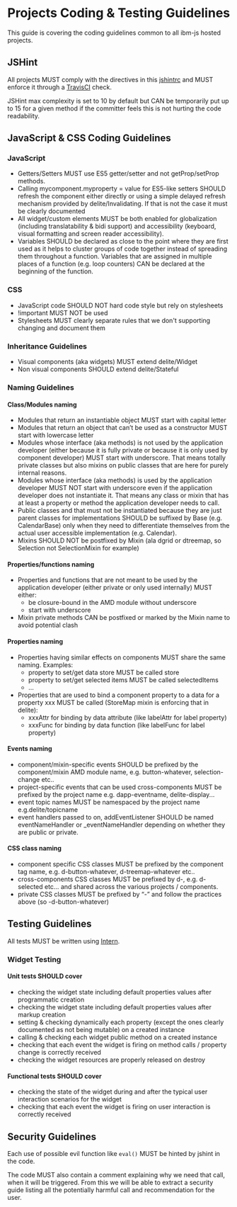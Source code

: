 # Projects Coding & Testing Guidelines

This guide is covering the coding guidelines common to all ibm-js hosted projects.

## JSHint
 
All projects MUST comply with the directives in this [jshintrc](.jshintrc)
and MUST enforce it through a [TravisCI](https://travis-ci.org/) check.

JSHint max complexity is set to 10 by default but CAN be temporarily put up to 15 for a given method
if the committer feels this is not hurting the code readability.


## JavaScript & CSS Coding Guidelines

### JavaScript

* Getters/Setters MUST use ES5 getter/setter and not getProp/setProp methods.
* Calling mycomponent.myproperty = value for ES5-like setters SHOULD refresh the component either directly
  or using a simple delayed refresh mechanism provided by delite/Invalidating.
  If that is not the case it must be clearly documented
* All widget/custom elements MUST be both enabled for globalization (including translatability & bidi support) and
  accessibility (keyboard, visual formatting and screen reader accessibility).
* Variables SHOULD be declared as close to the point where they are first used as it helps to cluster groups of code
  together instead of spreading them throughout a function.
  Variables that are assigned in multiple places of a function (e.g. loop counters)
  CAN be declared at the beginning of the function.


### CSS

* JavaScript code SHOULD NOT hard code style but rely on stylesheets
* !important MUST NOT be used
* Stylesheets MUST clearly separate rules that we don't supporting changing and document them


### Inheritance Guidelines

* Visual components (aka widgets) MUST extend delite/Widget
* Non visual components SHOULD extend delite/Stateful

### Naming Guidelines

#### Class/Modules naming

* Modules that return an instantiable object MUST start with capital letter
* Modules that return an object that can’t be used as a constructor MUST start with lowercase letter
* Modules whose interface (aka methods) is not used by the application developer
  (either because it is fully private or because it is only used by component developer) MUST start with underscore.
  That means totally private classes but also mixins on public classes that are here for purely internal reasons. 
* Modules whose interface (aka methods) is used by the application developer MUST NOT start with underscore
  even if the application developer does not instantiate it.
  That means any class or mixin that has at least a property or method the application developer needs to call.
* Public classes and that must not be instantiated because they are just parent classes for implementations SHOULD be
  suffixed by Base (e.g. CalendarBase) only when they need to differentiate themselves from the actual user accessible
  implementation (e.g. Calendar). 
* Mixins SHOULD NOT be postfixed by Mixin (ala dgrid or dtreemap, so Selection not SelectionMixin for example)

#### Properties/functions naming

* Properties and functions that are not meant to be used by the application developer
  (either private or only used internally) MUST either:
    * be closure-bound in the AMD module without underscore
    * start with underscore
* Mixin private methods CAN be postfixed or marked by the Mixin name to avoid potential clash

#### Properties naming

* Properties having similar effects on components MUST share the same naming. Examples:
    * property to set/get data store MUST be called store
    * property to set/get selected items MUST be called selectedItems
    * …
* Properties that are used to bind a component property to a data for a property xxx MUST be called
  (StoreMap mixin is enforcing that in delite):
    * xxxAttr for binding by data attribute (like labelAttr for label property) 
    * xxxFunc for binding by data function (like labelFunc for label property)

#### Events naming

* component/mixin-specific events SHOULD be prefixed by the component/mixin AMD module name,
  e.g. button-whatever, selection-change etc.. 
* project-specific events that can be used cross-components MUST be prefixed by the project name
  e.g. dapp-eventname, delite-display...
* event topic names MUST be namespaced by the project name e.g.delite/topicname
* event handlers passed to on, addEventListener SHOULD be named eventNameHandler or
  _eventNameHandler depending on whether they are public or private.

#### CSS class naming

* component specific CSS classes MUST be prefixed by the component tag name,
  e.g. d-button-whatever, d-treemap-whatever etc.. 
* cross-components CSS classes MUST be prefixed by d-, e.g. d-selected etc…
  and shared across the various projects / components.
* private CSS classes MUST be prefixed by “-” and follow the practices above (so -d-button-whatever)

## Testing Guidelines

All tests MUST be written using [Intern](http://theintern.io/).

### Widget Testing

#### Unit tests SHOULD cover
 
 * checking the widget state including default properties values after programmatic creation
 * checking the widget state including default properties values after markup creation
 * setting & checking dynamically each property (except the ones clearly documented as not being mutable)
   on a created instance
 * calling & checking each widget public method on a created instance
 * checking that each event the widget is firing on method calls / property change is correctly received
 * checking the widget resources are properly released on destroy

#### Functional tests SHOULD cover

 * checking the state of the widget during and after the typical user interaction scenarios for the widget
 * checking that each event the widget is firing on user interaction is correctly received


## Security Guidelines

Each use of possible evil function like `eval()` MUST be hinted by jshint in the code. 

The code MUST also contain a comment explaining why we need that call, when it will be triggered.
From this we will be able to extract a security guide listing all the potentially harmful call
and recommendation for the user.
